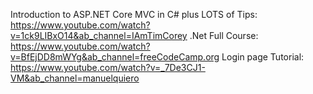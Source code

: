 Introduction to ASP.NET Core MVC in C# plus LOTS of Tips: https://www.youtube.com/watch?v=1ck9LIBxO14&ab_channel=IAmTimCorey
.Net Full Course: https://www.youtube.com/watch?v=BfEjDD8mWYg&ab_channel=freeCodeCamp.org
Login page Tutorial: https://www.youtube.com/watch?v=_7De3CJ1-VM&ab_channel=manuelquiero
